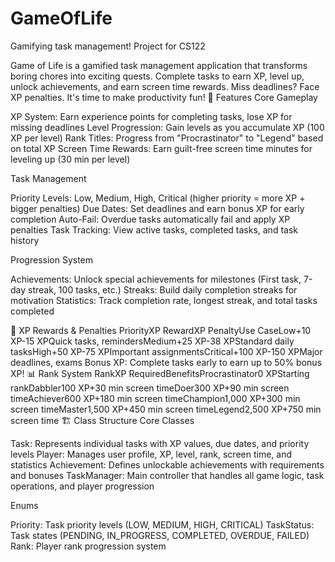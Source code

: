 # GameOfLife
Gamifying task management! Project for CS122

Game of Life is a gamified task management application that transforms boring chores into exciting quests. Complete tasks to earn XP, level up, unlock achievements, and earn screen time rewards. Miss deadlines? Face XP penalties. It's time to make productivity fun!
🌟 Features
Core Gameplay

XP System: Earn experience points for completing tasks, lose XP for missing deadlines
Level Progression: Gain levels as you accumulate XP (100 XP per level)
Rank Titles: Progress from "Procrastinator" to "Legend" based on total XP
Screen Time Rewards: Earn guilt-free screen time minutes for leveling up (30 min per level)

Task Management

Priority Levels: Low, Medium, High, Critical (higher priority = more XP + bigger penalties)
Due Dates: Set deadlines and earn bonus XP for early completion
Auto-Fail: Overdue tasks automatically fail and apply XP penalties
Task Tracking: View active tasks, completed tasks, and task history

Progression System

Achievements: Unlock special achievements for milestones (First task, 7-day streak, 100 tasks, etc.)
Streaks: Build daily completion streaks for motivation
Statistics: Track completion rate, longest streak, and total tasks completed

🎯 XP Rewards & Penalties
PriorityXP RewardXP PenaltyUse CaseLow+10 XP-15 XPQuick tasks, remindersMedium+25 XP-38 XPStandard daily tasksHigh+50 XP-75 XPImportant assignmentsCritical+100 XP-150 XPMajor deadlines, exams
Bonus XP: Complete tasks early to earn up to 50% bonus XP!
📊 Rank System
RankXP RequiredBenefitsProcrastinator0 XPStarting rankDabbler100 XP+30 min screen timeDoer300 XP+90 min screen timeAchiever600 XP+180 min screen timeChampion1,000 XP+300 min screen timeMaster1,500 XP+450 min screen timeLegend2,500 XP+750 min screen time
🏗️ Class Structure
Core Classes

Task: Represents individual tasks with XP values, due dates, and priority levels
Player: Manages user profile, XP, level, rank, screen time, and statistics
Achievement: Defines unlockable achievements with requirements and bonuses
TaskManager: Main controller that handles all game logic, task operations, and player progression

Enums

Priority: Task priority levels (LOW, MEDIUM, HIGH, CRITICAL)
TaskStatus: Task states (PENDING, IN_PROGRESS, COMPLETED, OVERDUE, FAILED)
Rank: Player rank progression system

